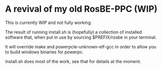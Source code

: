 # A revival of my old RosBE-PPC (WIP)

This is currently WIP and not fully working.

The result of running install.sh is (hopefully) a collection of installed
software that, when put in use by sourcing $PREFIX/rosbe in your terminal.

It will override make and powerpcle-unknown-elf-gcc in order to allow you
to build windows binaries for powerpc.

install.sh does most of the work, see that for details at the moment.
